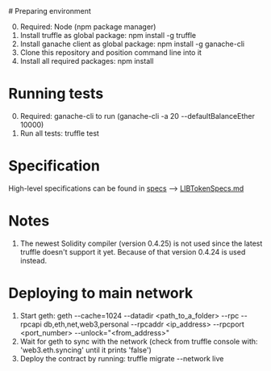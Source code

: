 <!---
Javier111228/Javier111228 is a ✨ special ✨ repository because its `README.md` (this file) appears on your GitHub profile.
You can click the Preview link to take a look at your changes.
---># Preparing environment
0) Required: Node (npm package manager)
1) Install truffle as global package: npm install -g truffle
2) Install ganache client as global package: npm install -g ganache-cli
3) Clone this repository and position command line into it
4) Install all required packages: npm install

# Running tests
0) Required: ganache-cli to run (ganache-cli -a 20 --defaultBalanceEther 10000)
1) Run all tests: truffle test

# Specification
High-level specifications can be found in [specs](../master/specs) --> [LIBTokenSpecs.md](../master/specs/LIBTokenSpecs.md)

# Notes
1) The newest Solidity compiler (version 0.4.25) is not used since the latest truffle doesn't support it yet. Because of that version 0.4.24 is used instead.

# Deploying to main network
1) Start geth: geth --cache=1024 --datadir <path_to_a_folder> --rpc --rpcapi db,eth,net,web3,personal --rpcaddr <ip_address> --rpcport <port_number> --unlock="<from_address>"
2) Wait for geth to sync with the network (check from truffle console with: 'web3.eth.syncing' until it prints 'false')
3) Deploy the contract by running: truffle migrate --network live
